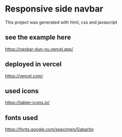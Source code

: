# Responsive side navbar

This project was generated with html, css and javascript

## see the example here

https://navbar-dun-nu.vercel.app/

## deployed in vercel

https://vercel.com/

## used icons

https://tabler-icons.io/

## fonts used

https://fonts.google.com/specimen/Gabarito




